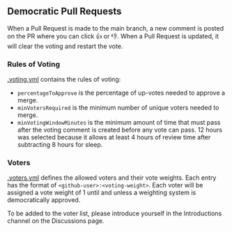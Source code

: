 ## Democratic Pull Requests

When a Pull Request is made to the main branch, a new comment is posted on the PR where you can click 👍 or 👎. When a Pull Request is updated, it will clear the voting and restart the vote.

### Rules of Voting

[.voting.yml](.voting.yml) contains the rules of voting:

- `percentageToApprove` is the percentage of up-votes needed to approve a merge.
- `minVotersRequired` is the minimum number of unique voters needed to merge.
- `minVotingWindowMinutes` is the minimum amount of time that must pass after the voting comment is created before any vote can pass. 12 hours was selected because it allows at least 4 hours of review time after subtracting 8 hours for sleep.

### Voters

[.voters.yml](.voters.yml) defines the allowed voters and their vote weights. Each entry has the format of 
`<github-user>:<voting-weight>`.  Each voter will be assigned a vote weight of 1 until and unless a weighting system is democratically approved.

To be added to the voter list, please introduce yourself in the Introductions channel on the Discussions page.
